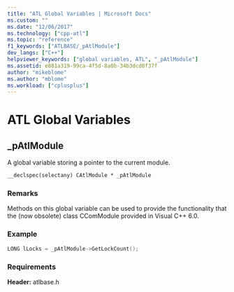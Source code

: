 ```yaml
---
title: "ATL Global Variables | Microsoft Docs"
ms.custom: ""
ms.date: "12/06/2017"
ms.technology: ["cpp-atl"]
ms.topic: "reference"
f1_keywords: ["ATLBASE/_pAtlModule"]
dev_langs: ["C++"]
helpviewer_keywords: ["global variables, ATL", "_pAtlModule"]
ms.assetid: e881a319-99ca-4f5d-8a0b-34b3dcd0f37f
author: "mikeblome"
ms.author: "mblome"
ms.workload: ["cplusplus"]
---
```

# ATL Global Variables

## _pAtlModule

A global variable storing a pointer to the current module.

```cpp
__declspec(selectany) CAtlModule * _pAtlModule
```

### Remarks

Methods on this global variable can be used to provide the functionality that the (now obsolete) class CComModule provided in Visual C++ 6.0.

### Example

```cpp
LONG lLocks = _pAtlModule->GetLockCount();
```

### Requirements

**Header:** atlbase.h
